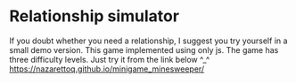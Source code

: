 # Relationship simulator
If you doubt whether you need a relationship, I suggest you try yourself in a small demo version.
This game implemented using only js. The game has three difficulty levels. Just try it from the link below ^_^
https://nazarettoq.github.io/minigame_minesweeper/
